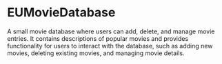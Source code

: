 # EUMovieDatabase
A small movie database where users can add, delete, and manage movie entries. It contains descriptions of popular movies and provides functionality for users to interact with the database, such as adding new movies, deleting existing movies, and managing movie details.
